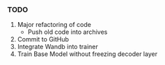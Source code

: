 ### TODO 

1. Major refactoring of code 
   - Push old code into archives 
2. Commit to GitHub 
3. Integrate Wandb into trainer 
4. Train Base Model without freezing decoder layer 
